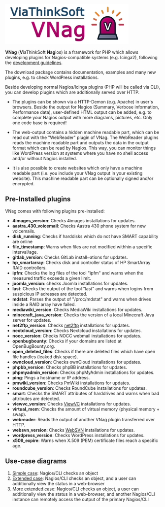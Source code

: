 
[![VNag](https://raw.githubusercontent.com/danielmarschall/vnag/master/logos/vnag_logo_400.png "VNag")](https://www.viathinksoft.com/projects/vnag "VNag")

**VNag** (**V**iaThinkSoft **Nag**ios) is a framework for PHP which allows developing plugins for Nagios-compatible systems (e.g. Icinga2), following the [development guidelines](https://nagios-plugins.org/doc/guidelines.html "development guidelines").

The download package contains documentation, examples and many new plugins, e.g. to check WordPress installations.

Beside developing normal Nagios/Icinga plugins (PHP will be called via CLI), you can develop plugins which are additionally served over HTTP.

- The plugins can be shown via a HTTP-Demon (e.g. Apache) in user's browsers. Beside the output for Nagios (Summary, Verbose information, Performance data), user-defined HTML output can be added, e.g. to complete your Nagios output with more diagrams, pictures, etc. Only one code base is required!

- The web-output contains a hidden machine readable part, which can be read out with the "WebReader" plugin of VNag. The WebReader plugins reads the machine readable part and outputs the data in the output format which can be read by Nagios. This way, you can monitor things like WordPress version at systems where you have no shell access and/or without Nagios installed.

- It is also possible to create websites which only have a machine readable part (i.e. you include your VNag output in your existing website). This machine readable part can be optionally signed and/or encrypted.

Pre-Installed plugins
---------------------

VNag comes with following plugins pre-installed:

- **4images_version**: Checks 4images installations for updates.
- **aastra_430_voicemail**: Checks Aastra 430 phone system for new voicemails.
- **disk_running**: Checks if harddisks which do not have SMART capability are online
- **file_timestamp**: Warns when files are not modified withhin a specific interval/age.
- **gitlab_version**: Checks GitLab install~ations for updates.
- **hp_smartarray**: Checks disk and controller status of HP SmartArray RAID controllers.
- **ipfm**: Checks the log files of the tool "ipfm" and warns when the measured traffic exceeds a given limit.
- **joomla_version**: checks Joomla installations for updates.
- **last**: Checks the output of the tool "last" and warns when logins from suspicious IP adresses are detected.
- **mdstat**: Parses the output of "/proc/mdstat" and warns when drives inside a RAID array have failed.
- **mediawiki_version**: Checks MediaWiki installations for updates.
- **minecraft_java_version**: Checks the version of a local Minecraft Java server for updates.
- **net2ftp_version**: Checks [net2ftp](https://www.net2ftp.com/) installations for updates.
- **nextcloud_version**: Checks Nextcloud installations for updates.
- **nocc_version**: Checks NOCC webmail installations for updates.
- **openbugbounty**: Checks if your domains are listed at OpenBugBounty.org.
- **open_deleted_files**: Checks if there are deleted files which have open file handles (leaked disk space).
- **owncloud_version**: Checks ownCloud installations for updates.
- **phpbb_version**: Checks phpBB installations for updates.
- **phpmyadmin_version**: Checks phpMyAdmin installations for updates.
- **ping**: Pings a hostname or IP address.
- **pmwiki_version**: Checks PmWiki installations for updates.
- **roundcube_version**: Checks RoundCube installations for updates.
- **smart**: Checks the SMART attributes of harddrives and warns when bad attributes are detected.
- **viewvc_version**: Checks [ViewVC](https://github.com/viewvc/viewvc/) installations for updates.
- **virtual_mem**: Checks the amount of virtual memory (physical memory + swap).
- **webreader**: Reads the output of another VNag plugin transferred over HTTP.
- **websvn_version**: Checks [WebSVN](https://github.com/websvnphp/websvn/) installations for updates.
- **wordpress_version**: Checks WordPress installations for updates.
- **x509_expire**: Warns when X.509 (PEM) certificate files reach a specific age.

Use-case diagrams
-----------------

1. [Simple case](https://raw.githubusercontent.com/danielmarschall/vnag/master/doc/vnag_model_1.png "Simple case"): Nagios/CLI checks an object
2. [Extended case](https://raw.githubusercontent.com/danielmarschall/vnag/master/doc/vnag_model_2.png "Extended case"): Nagios/CLI checks an object, and a user can additionally view the status in a web-browser
3. [More extended case](https://raw.githubusercontent.com/danielmarschall/vnag/master/doc/vnag_model_3.png "More extended case"): Nagios/CLI checks an object, a user can additionally view the status in a web-browser, and another Nagios/CLI instance can remotely access the output of the primary Nagios/CLI

